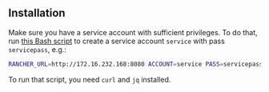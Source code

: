 ## Installation

Make sure you have a service account with sufficient privileges. To do that, run [this Bash script](https://github.com/imikushin/beancounter-catalog/blob/master/templates/beancounter/create-service-account.sh)
to create a service account `service` with pass `servicepass`, e.g.:

```bash
RANCHER_URL=http://172.16.232.168:8080 ACCOUNT=service PASS=servicepass ./create-service-account.sh
```

To run that script, you need `curl` and `jq` installed.
